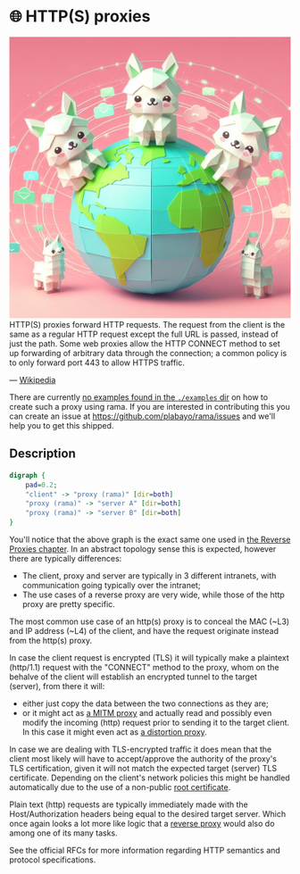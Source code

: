 # 🌐 HTTP(S) proxies

<div class="book-article-intro">
    <img src="../img/proxy_llama_http.jpeg" alt="artistical representation of rama http proxy as llamas spread across the globe">
    <div>
        HTTP(S) proxies forward HTTP requests. The request from the client is the same as a regular HTTP request except the full URL is passed, instead of just the path. Some web proxies allow the HTTP CONNECT method to set up forwarding of arbitrary data through the connection; a common policy is to only forward port 443 to allow HTTPS traffic.
        <p>— <a href="https://en.wikipedia.org/wiki/Proxy_server#Web_proxy_servers">Wikipedia</a></p>
    </div>
</div>

There are currently
[no examples found in the `./examples` dir](https://github.com/plabayo/rama/tree/main/examples)
on how to create such a proxy using rama. If you are interested in contributing this
you can create an issue at <https://github.com/plabayo/rama/issues> and we'll
help you to get this shipped.

## Description

<div class="book-article-image-center">

```dot process
digraph {
    pad=0.2;
    "client" -> "proxy (rama)" [dir=both]
    "proxy (rama)" -> "server A" [dir=both]
    "proxy (rama)" -> "server B" [dir=both]
}
```

</div>

You'll notice that the above graph is the exact same one used in
[the Reverse Proxies chapter](./reverse.md). In an abstract topology sense
this is expected, however there are typically differences:

- The client, proxy and server are typically in 3 different intranets,
  with communication going typically over the intranet;
- The use cases of a reverse proxy are very wide, while
  those of the http proxy are pretty specific.

The most common use case of an http(s) proxy is to
conceal the MAC (~L3) and IP address (~L4) of the client, and have the request
originate instead from the http(s) proxy.

In case the client request is encrypted (TLS) it will typically make a
plaintext (http/1.1) request with the "CONNECT" method to the proxy,
whom on the behalve of the client will establish an encrypted tunnel
to the target (server), from there it will:

- either just copy the data between the two connections as they are;
- or it might act as [a MITM proxy](./mitm.md) and actually read and
  possibly even modify the incoming (http) request prior to sending
  it to the target client. In this case it might even act
  as [a distortion proxy](./distort.md).

In case we are dealing with TLS-encrypted traffic it does mean that the client
most likely will have to accept/approve the authority of the proxy's TLS certification,
given it will not match the expected target (server) TLS certificate. Depending on the
client's network policies this might be handled automatically due to the use
of a non-public [root certificate](https://en.wikipedia.org/wiki/Root_certificate).

Plain text (http) requests are typically immediately made with the Host/Authorization
headers being equal to the desired target server. Which once again looks a lot more
like logic that a [reverse proxy](./reverse.md) would also do among one of its many tasks.

See the official RFCs for more information regarding HTTP semantics and
protocol specifications.
